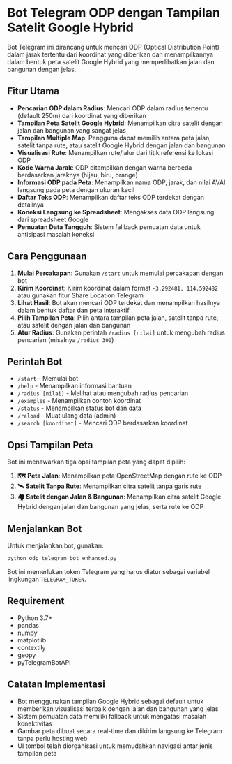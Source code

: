 # Bot Telegram ODP dengan Tampilan Satelit Google Hybrid

Bot Telegram ini dirancang untuk mencari ODP (Optical Distribution Point) dalam jarak tertentu dari koordinat yang diberikan dan menampilkannya dalam bentuk peta satelit Google Hybrid yang memperlihatkan jalan dan bangunan dengan jelas.

## Fitur Utama

- **Pencarian ODP dalam Radius**: Mencari ODP dalam radius tertentu (default 250m) dari koordinat yang diberikan
- **Tampilan Peta Satelit Google Hybrid**: Menampilkan citra satelit dengan jalan dan bangunan yang sangat jelas
- **Tampilan Multiple Map**: Pengguna dapat memilih antara peta jalan, satelit tanpa rute, atau satelit Google Hybrid dengan jalan dan bangunan
- **Visualisasi Rute**: Menampilkan rute/jalur dari titik referensi ke lokasi ODP
- **Kode Warna Jarak**: ODP ditampilkan dengan warna berbeda berdasarkan jaraknya (hijau, biru, orange)
- **Informasi ODP pada Peta**: Menampilkan nama ODP, jarak, dan nilai AVAI langsung pada peta dengan ukuran kecil
- **Daftar Teks ODP**: Menampilkan daftar teks ODP terdekat dengan detailnya
- **Koneksi Langsung ke Spreadsheet**: Mengakses data ODP langsung dari spreadsheet Google
- **Pemuatan Data Tangguh**: Sistem fallback pemuatan data untuk antisipasi masalah koneksi

## Cara Penggunaan

1. **Mulai Percakapan**: Gunakan `/start` untuk memulai percakapan dengan bot
2. **Kirim Koordinat**: Kirim koordinat dalam format `-3.292481, 114.592482` atau gunakan fitur Share Location Telegram
3. **Lihat Hasil**: Bot akan mencari ODP terdekat dan menampilkan hasilnya dalam bentuk daftar dan peta interaktif
4. **Pilih Tampilan Peta**: Pilih antara tampilan peta jalan, satelit tanpa rute, atau satelit dengan jalan dan bangunan
5. **Atur Radius**: Gunakan perintah `/radius [nilai]` untuk mengubah radius pencarian (misalnya `/radius 300`)

## Perintah Bot

- `/start` - Memulai bot
- `/help` - Menampilkan informasi bantuan
- `/radius [nilai]` - Melihat atau mengubah radius pencarian
- `/examples` - Menampilkan contoh koordinat
- `/status` - Menampilkan status bot dan data
- `/reload` - Muat ulang data (admin)
- `/search [koordinat]` - Mencari ODP berdasarkan koordinat

## Opsi Tampilan Peta

Bot ini menawarkan tiga opsi tampilan peta yang dapat dipilih:

1. **🗺️ Peta Jalan**: Menampilkan peta OpenStreetMap dengan rute ke ODP
2. **🛰️ Satelit Tanpa Rute**: Menampilkan citra satelit tanpa garis rute
3. **🏘️ Satelit dengan Jalan & Bangunan**: Menampilkan citra satelit Google Hybrid dengan jalan dan bangunan yang jelas, serta rute ke ODP

## Menjalankan Bot

Untuk menjalankan bot, gunakan:

```bash
python odp_telegram_bot_enhanced.py
```

Bot ini memerlukan token Telegram yang harus diatur sebagai variabel lingkungan `TELEGRAM_TOKEN`.

## Requirement

- Python 3.7+
- pandas
- numpy
- matplotlib
- contextily
- geopy
- pyTelegramBotAPI

## Catatan Implementasi

- Bot menggunakan tampilan Google Hybrid sebagai default untuk memberikan visualisasi terbaik dengan jalan dan bangunan yang jelas
- Sistem pemuatan data memiliki fallback untuk mengatasi masalah konektivitas
- Gambar peta dibuat secara real-time dan dikirim langsung ke Telegram tanpa perlu hosting web
- UI tombol telah diorganisasi untuk memudahkan navigasi antar jenis tampilan peta